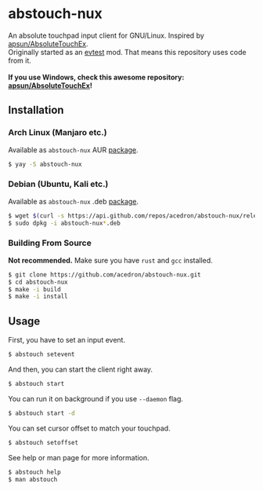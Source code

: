 # abstouch-nux
An absolute touchpad input client for GNU/Linux.
Inspired by [apsun/AbsoluteTouchEx](https://github.com/apsun/AbsoluteTouchEx). <br/>
Originally started as an [evtest](https://github.com/freedesktop-unofficial-mirror/evtest) mod. That means this repository uses code from it. <br/>
<br/>
**If you use Windows, check this awesome repository: [apsun/AbsoluteTouchEx](https://github.com/apsun/AbsoluteTouchEx)!**

## Installation

### Arch Linux (Manjaro etc.)
Available as `abstouch-nux` AUR [package](https://aur.archlinux.org/packages/abstouch-nux).

```bash
$ yay -S abstouch-nux
```

### Debian (Ubuntu, Kali etc.)
Available as `abstouch-nux` .deb [package](https://github.com/acedron/abstouch-nux/releases/latest).

```bash
$ wget $(curl -s https://api.github.com/repos/acedron/abstouch-nux/releases/latest | grep -o "http.*deb") -q --show-progress
$ sudo dpkg -i abstouch-nux*.deb
```

### Building From Source

**Not recommended.** Make sure you have `rust` and `gcc` installed.

```bash
$ git clone https://github.com/acedron/abstouch-nux.git
$ cd abstouch-nux
$ make -i build
$ make -i install
```

## Usage

First, you have to set an input event.

```bash
$ abstouch setevent
```

And then, you can start the client right away.

```bash
$ abstouch start
```

You can run it on background if you use `--daemon` flag.

```bash
$ abstouch start -d
```

You can set cursor offset to match your touchpad.

```bash
$ abstouch setoffset
```

See help or man page for more information.

```bash
$ abstouch help
$ man abstouch
```
